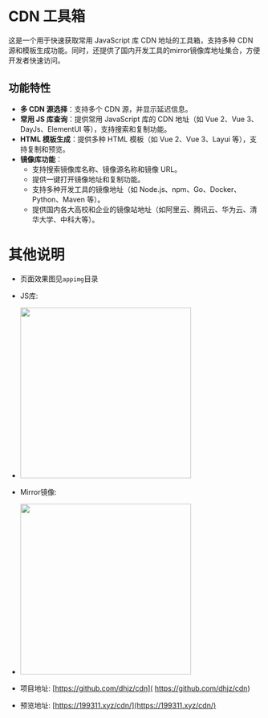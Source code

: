 # CDN 工具箱

这是一个用于快速获取常用 JavaScript 库 CDN 地址的工具箱，支持多种 CDN 源和模板生成功能。同时，还提供了国内开发工具的mirror镜像库地址集合，方便开发者快速访问。

## 功能特性
- **多 CDN 源选择**：支持多个 CDN 源，并显示延迟信息。
- **常用 JS 库查询**：提供常用 JavaScript 库的 CDN 地址（如 Vue 2、Vue 3、DayJs、ElementUI 等），支持搜索和复制功能。
- **HTML 模板生成**：提供多种 HTML 模板（如 Vue 2、Vue 3、Layui 等），支持复制和预览。
- **镜像库功能**：
  - 支持搜索镜像库名称、镜像源名称和镜像 URL。
  - 提供一键打开镜像地址和复制功能。
  - 支持多种开发工具的镜像地址（如 Node.js、npm、Go、Docker、Python、Maven 等）。
  - 提供国内各大高校和企业的镜像站地址（如阿里云、腾讯云、华为云、清华大学、中科大等）。


# 其他说明
- 页面效果图见`appimg`目录
- JS库: 
- <img src="https://gcore.jsdelivr.net/gh/dhjz/cdn@master/appimg/app1.jpg" style="width: 340px;"/>
- Mirror镜像: 
- <img src="https://gcore.jsdelivr.net/gh/dhjz/cdn@master/appimg/app2.jpg" style="width: 340px;"/>

- 项目地址: [https://github.com/dhjz/cdn]( https://github.com/dhjz/cdn)  
- 预览地址: [https://199311.xyz/cdn/](https://199311.xyz/cdn/)